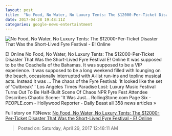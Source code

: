 ```yaml
---
layout: post
title:  "No Food, No Water, No Luxury Tents: The $12000-Per-Ticket Disaster That Was the Short-Lived Fyre Festival - E! Online"
date: 2017-04-28 19:48:11Z
categories: google-news-entertaintment
---
```


![No Food, No Water, No Luxury Tents: The $12000-Per-Ticket Disaster That Was the Short-Lived Fyre Festival - E! Online](http://akns-images.eonline.com/eol_images/Entire_Site/2017328/rs_600x600-170428101150-600-3frye-festival.jpg?downsize=450:*&crop=450:350;left,top)

E! Online No Food, No Water, No Luxury Tents: The $12000-Per-Ticket Disaster That Was the Short-Lived Fyre Festival E! Online It was supposed to be the Coachella of the Bahamas. It was supposed to be a VIP experience. It was supposed to be a long weekend filled with lounging on the beach, occasionally interrupted with A-list run-ins and topline musical acts. Instead it was ... The chaos of the Fyre Festival: 'It looked like the set of 'Outbreak' ' Los Angeles Times Paradise Lost: Luxury Music Festival Turns Out To Be Half-Built Scene Of Chaos NPR Fyre Fest Attendee Describes Chaotic Scene: 'It Was Just... RollingStone.com Page Six - PEOPLE.com - Hollywood Reporter - Daily Beast all 358 news articles »


Full story on F3News: [No Food, No Water, No Luxury Tents: The $12000-Per-Ticket Disaster That Was the Short-Lived Fyre Festival - E! Online](http://www.f3nws.com/n/UgCBtC)

> Posted on: Saturday, April 29, 2017 12:48:11 AM
